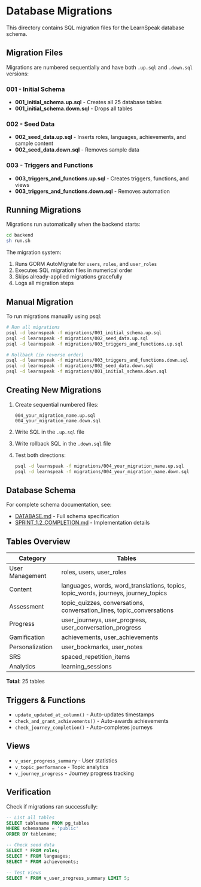 # Database Migrations

This directory contains SQL migration files for the LearnSpeak database schema.

## Migration Files

Migrations are numbered sequentially and have both `.up.sql` and `.down.sql` versions:

### 001 - Initial Schema
- **001_initial_schema.up.sql** - Creates all 25 database tables
- **001_initial_schema.down.sql** - Drops all tables

### 002 - Seed Data
- **002_seed_data.up.sql** - Inserts roles, languages, achievements, and sample content
- **002_seed_data.down.sql** - Removes sample data

### 003 - Triggers and Functions
- **003_triggers_and_functions.up.sql** - Creates triggers, functions, and views
- **003_triggers_and_functions.down.sql** - Removes automation

## Running Migrations

Migrations run automatically when the backend starts:

```bash
cd backend
sh run.sh
```

The migration system:
1. Runs GORM AutoMigrate for `users`, `roles`, and `user_roles`
2. Executes SQL migration files in numerical order
3. Skips already-applied migrations gracefully
4. Logs all migration steps

## Manual Migration

To run migrations manually using psql:

```bash
# Run all migrations
psql -d learnspeak -f migrations/001_initial_schema.up.sql
psql -d learnspeak -f migrations/002_seed_data.up.sql
psql -d learnspeak -f migrations/003_triggers_and_functions.up.sql

# Rollback (in reverse order)
psql -d learnspeak -f migrations/003_triggers_and_functions.down.sql
psql -d learnspeak -f migrations/002_seed_data.down.sql
psql -d learnspeak -f migrations/001_initial_schema.down.sql
```

## Creating New Migrations

1. Create sequential numbered files:
   ```
   004_your_migration_name.up.sql
   004_your_migration_name.down.sql
   ```

2. Write SQL in the `.up.sql` file

3. Write rollback SQL in the `.down.sql` file

4. Test both directions:
   ```bash
   psql -d learnspeak -f migrations/004_your_migration_name.up.sql
   psql -d learnspeak -f migrations/004_your_migration_name.down.sql
   ```

## Database Schema

For complete schema documentation, see:
- [DATABASE.md](../../design/DATABASE.md) - Full schema specification
- [SPRINT_1.2_COMPLETION.md](../../docs/SPRINT_1.2_COMPLETION.md) - Implementation details

## Tables Overview

| Category | Tables |
|----------|--------|
| User Management | roles, users, user_roles |
| Content | languages, words, word_translations, topics, topic_words, journeys, journey_topics |
| Assessment | topic_quizzes, conversations, conversation_lines, topic_conversations |
| Progress | user_journeys, user_progress, user_conversation_progress |
| Gamification | achievements, user_achievements |
| Personalization | user_bookmarks, user_notes |
| SRS | spaced_repetition_items |
| Analytics | learning_sessions |

**Total**: 25 tables

## Triggers & Functions

- `update_updated_at_column()` - Auto-updates timestamps
- `check_and_grant_achievements()` - Auto-awards achievements
- `check_journey_completion()` - Auto-completes journeys

## Views

- `v_user_progress_summary` - User statistics
- `v_topic_performance` - Topic analytics
- `v_journey_progress` - Journey progress tracking

## Verification

Check if migrations ran successfully:

```sql
-- List all tables
SELECT tablename FROM pg_tables 
WHERE schemaname = 'public' 
ORDER BY tablename;

-- Check seed data
SELECT * FROM roles;
SELECT * FROM languages;
SELECT * FROM achievements;

-- Test views
SELECT * FROM v_user_progress_summary LIMIT 5;
```
